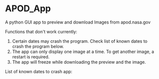 # APOD_App
A python GUI app to preview and download Images from apod.nasa.gov

Functions that don't work currently:
  1. Certain dates may crash the program. Check list of known dates to crash the program below.
  2. The app can only display one image at a time. To get another image, a restart is required.
  3. The app will freeze while downloading the preview and the image.
  

List of known dates to crash app:
